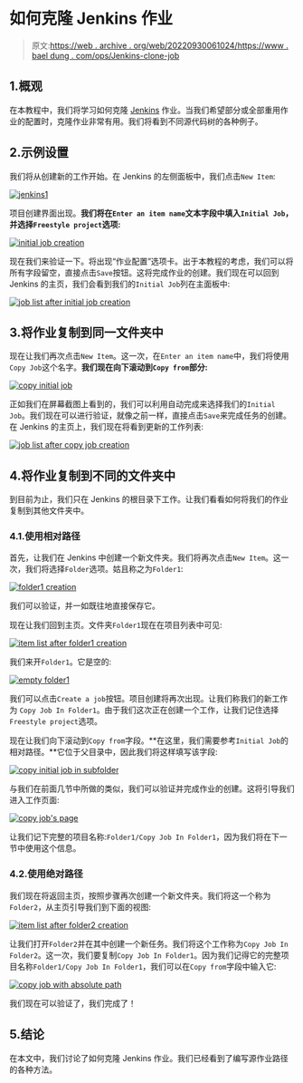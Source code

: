 # 如何克隆 Jenkins 作业

> 原文:[https://web . archive . org/web/20220930061024/https://www . bael dung . com/ops/Jenkins-clone-job](https://web.archive.org/web/20220930061024/https://www.baeldung.com/ops/jenkins-clone-job)

## 1.概观

在本教程中，我们将学习如何克隆 [Jenkins](/web/20221207233112/https://www.baeldung.com/ops/jenkins-pipelines) 作业。当我们希望部分或全部重用作业的配置时，克隆作业非常有用。我们将看到不同源代码树的各种例子。

## 2.示例设置

我们将从创建新的工作开始。在 Jenkins 的左侧面板中，我们点击`New Item`:

[![jenkins1](img/278b2f0ce5c5f927916aa959d25d0153.png)](/web/20221207233112/https://www.baeldung.com/wp-content/uploads/2022/09/jenkins1.png)

项目创建界面出现。**我们将在`Enter an item name`文本字段中填入`Initial Job`，并选择`Freestyle project`选项:**

[![initial job creation](img/c78f712f3ea726b8f22491ae625e2629.png)](/web/20221207233112/https://www.baeldung.com/wp-content/uploads/2022/09/inital_job_creation.png)

现在我们来验证一下。将出现“作业配置”选项卡。出于本教程的考虑，我们可以将所有字段留空，直接点击`Save`按钮。这将完成作业的创建。我们现在可以回到 Jenkins 的主页，我们会看到我们的`Initial Job`列在主面板中:

[![job list after initial job creation](img/56beac67b53c4f0ef828c355e6b71962.png)](/web/20221207233112/https://www.baeldung.com/wp-content/uploads/2022/09/job_list_after_initial_job_creation.png)

## 3.将作业复制到同一文件夹中

现在让我们再次点击`New Item`。这一次，在`Enter an item name`中，我们将使用`Copy Job`这个名字。**我们现在向下滚动到`Copy from`部分:**

[![copy initial job](img/11cbdfe70ac11ca90d2ee80cbf514d3e.png)](/web/20221207233112/https://www.baeldung.com/wp-content/uploads/2022/09/copy_initial_job.png)

正如我们在屏幕截图上看到的，我们可以利用自动完成来选择我们的`Initial Job`。我们现在可以进行验证，就像之前一样，直接点击`Save`来完成任务的创建。在 Jenkins 的主页上，我们现在将看到更新的工作列表:

[![job list after copy job creation](img/1b3f3fa8c7ce8aa59e439878775be0ca.png)](/web/20221207233112/https://www.baeldung.com/wp-content/uploads/2022/09/job_list_after_copy_job_creation.png)

## 4.将作业复制到不同的文件夹中

到目前为止，我们只在 Jenkins 的根目录下工作。让我们看看如何将我们的作业复制到其他文件夹中。

### 4.1.使用相对路径

首先，让我们在 Jenkins 中创建一个新文件夹。我们将再次点击`New Item`。这一次，我们将选择`Folder`选项。姑且称之为`Folder1`:

[![folder1 creation](img/99cee21cf3382fa5775a542c16e5d555.png)](/web/20221207233112/https://www.baeldung.com/wp-content/uploads/2022/09/folder1_creation.png)

我们可以验证，并一如既往地直接保存它。

现在让我们回到主页。文件夹`Folder1`现在在项目列表中可见:

[![item list after folder1 creation](img/7c99ba00337b1e4e2f6f33ecea20d82c.png)](/web/20221207233112/https://www.baeldung.com/wp-content/uploads/2022/09/item_list_after_folder1_creation.png)

我们来开`Folder1`。它是空的:

[![empty folder1](img/22b9bd07c98cc1abbba142f2eaa3cf19.png)](/web/20221207233112/https://www.baeldung.com/wp-content/uploads/2022/09/empty_folder1.png)

我们可以点击`Create a job`按钮。项目创建将再次出现。让我们称我们的新工作为 `Copy Job In Folder1`。由于我们这次正在创建一个工作，让我们记住选择`Freestyle project`选项。

现在让我们向下滚动到`Copy from`字段。**在这里，我们需要参考`Initial Job`的相对路径。**它位于父目录中，因此我们将这样填写该字段:

[![copy initial job in subfolder](img/c5f7a87df706be16a97a57b8e5dd9414.png)](/web/20221207233112/https://www.baeldung.com/wp-content/uploads/2022/09/copy_initial_job_in_subfolder.png)

与我们在前面几节中所做的类似，我们可以验证并完成作业的创建。这将引导我们进入工作页面:

[![copy job's page](img/523e173accbdd4e697f44c7b50c45ba5.png)](/web/20221207233112/https://www.baeldung.com/wp-content/uploads/2022/09/copy_job_in_folder1_page.png)

让我们记下完整的项目名称:`Folder1/Copy Job In Folder1`，因为我们将在下一节中使用这个信息。

### 4.2.使用绝对路径

我们现在将返回主页，按照步骤再次创建一个新文件夹。我们将这一个称为`Folder2`，从主页引导我们到下面的视图:

[![item list after folder2 creation](img/625a176541c5632c95da0378babe4720.png)](/web/20221207233112/https://www.baeldung.com/wp-content/uploads/2022/09/item_list_after_folder2_creation.png)

让我们打开`Folder2`并在其中创建一个新任务。我们将这个工作称为`Copy Job In Folder2`。这一次，我们要复制`Copy Job In Folder1`。因为我们记得它的完整项目名称`Folder1/Copy Job In Folder1`，我们可以在`Copy from`字段中输入它:

[![copy job with absolute path](img/15c3eaf2a477608cc5446713a2b1d9f8.png)](/web/20221207233112/https://www.baeldung.com/wp-content/uploads/2022/09/copy_job_with_absolute_path.png)

我们现在可以验证了，我们完成了！

## 5.结论

在本文中，我们讨论了如何克隆 Jenkins 作业。我们已经看到了编写源作业路径的各种方法。